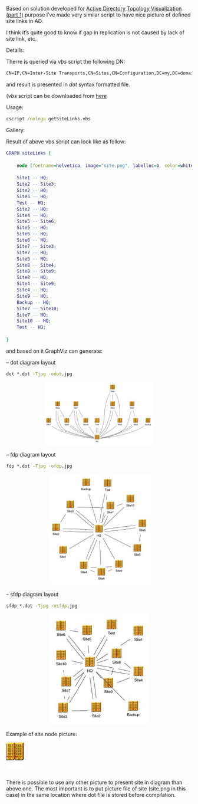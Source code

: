 Based on solution developed for [Active Directory Topology Visualization (part 1)]() purpose I’ve made very similar script to have nice picture of defined site links in AD.

I think it’s quite good to know if gap in replication is not caused by lack of site link, etc.

Details:

Therre is queried via _vbs_ script the following DN:

```txt
CN=IP,CN=Inter-Site Transports,CN=Sites,CN=Configuration,DC=my,DC=domain
```

and result is presented in _dot_ syntax formatted file.

(_vbs_ script can be downloaded from [here](/files/getSiteLinks.zip)

Usage:

```cmd
cscript /nologo getSiteLinks.vbs
```

Gallery:

Result of above vbs script can look like as follow:

```dot
GRAPH siteLinks {

    node [fontname=helvetica, image="site.png", labelloc=b, color=white];
 
    Site1 -- HQ;
    Site2 -- Site3;
    Site2 -- HQ;
    Site3 -- HQ;
    Test -- HQ;
    Site2 -- HQ;
    Site4 -- HQ;
    Site5 -- Site6;
    Site5 -- HQ;
    Site6 -- HQ;
    Site6 -- HQ;
    Site7 -- Site3;
    Site7 -- HQ;
    Site3 -- HQ;
    Site8 -- Site4;
    Site8 -- Site9;
    Site8 -- HQ;
    Site4 -- Site9;
    Site4 -- HQ;
    Site9 -- HQ;
    Backup -- HQ;
    Site7 -- Site10;
    Site7 -- HQ;
    Site10 -- HQ;
    Test -- HQ;
 
}
```

and based on it GraphViz can generate:

– dot diagram layout
```cmd
dot *.dot -Tjpg -odot.jpg
```
<p align="center">
   <img src="/pics/dot3-300x171.jpg"/>
</p>

– fdp diagram layout
```cmd
fdp *.dot -Tjpg -ofdp.jpg
```
<p align="center">
   <img src="/pics/fdp3-277x300.jpg"/>
</p>

– sfdp diagram layout
```cmd
sfdp *.dot -Tjpg -osfdp.jpg
```
<p align="center">
   <img src="/pics/sfdp3-270x300.jpg"/>
</p>


Example of site node picture:
<p align="left">
   <img src="/pics/site.png"/>
</p>

There is possible to use any other picture to present site in diagram than above one. The most important is to put picture file of site (site.png in this case) in the same location where dot file is stored before compilation.
